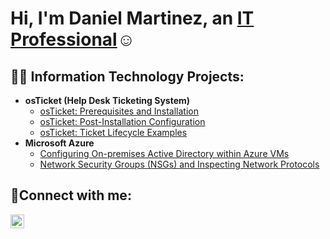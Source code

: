 <h1>Hi, I'm Daniel Martinez, an <a href="https://linkedin.com/in/Josh">IT Professional</a>☺</h1>

<h2>👨‍💻 Information Technology Projects:</h2>

- <b>osTicket (Help Desk Ticketing System)</b>
  - [osTicket: Prerequisites and Installation](https://github.com/danielmart222/Creating-a-StorageAccount)
  - [osTicket: Post-Installation Configuration](https://github.com/danielmart222/post-install-config)
  - [osTicket: Ticket Lifecycle Examples](https://github.com/danielmart222/ticket-lifecycle)
- <b>Microsoft Azure</b>
  - [Configuring On-premises Active Directory within Azure VMs](https://github.com/danielmart222/configure-ad)
  - [Network Security Groups (NSGs) and Inspecting Network Protocols](https://github.com/danielmart222/azure-network-protocols)

<h2>🤳Connect with me:</h2>

[<img align="left" alt="Josh | LinkedIn" width="22px" src="https://cdn.jsdelivr.net/npm/simple-icons@v3/icons/linkedin.svg" />][linkedin]

[linkedin]: https://linkedin.com/in/Josh
